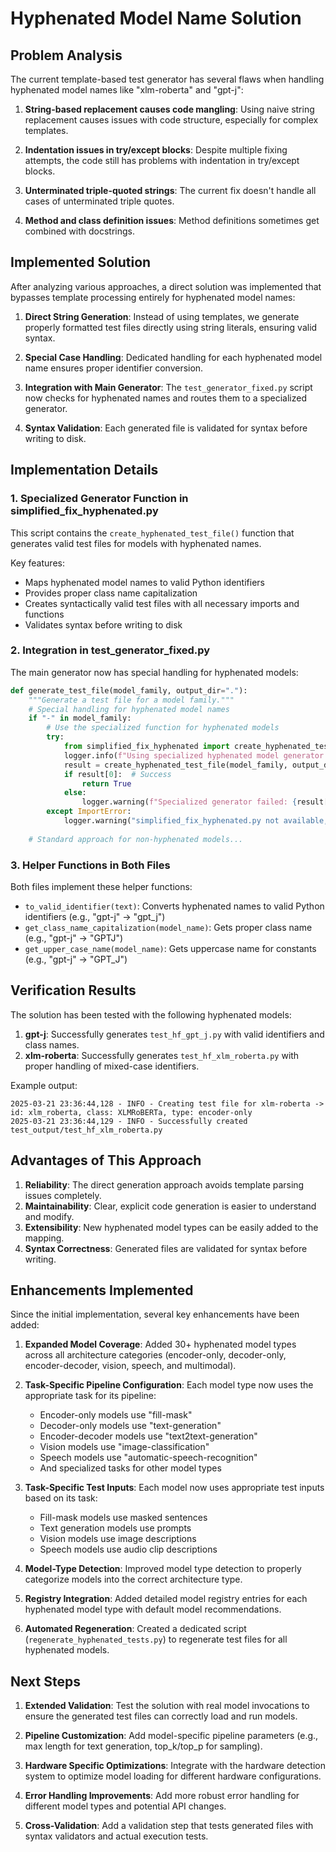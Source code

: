 # Hyphenated Model Name Solution

## Problem Analysis

The current template-based test generator has several flaws when handling hyphenated model names like "xlm-roberta" and "gpt-j":

1. **String-based replacement causes code mangling**: Using naive string replacement causes issues with code structure, especially for complex templates.

2. **Indentation issues in try/except blocks**: Despite multiple fixing attempts, the code still has problems with indentation in try/except blocks.

3. **Unterminated triple-quoted strings**: The current fix doesn't handle all cases of unterminated triple quotes.

4. **Method and class definition issues**: Method definitions sometimes get combined with docstrings.

## Implemented Solution

After analyzing various approaches, a direct solution was implemented that bypasses template processing entirely for hyphenated model names:

1. **Direct String Generation**: Instead of using templates, we generate properly formatted test files directly using string literals, ensuring valid syntax.

2. **Special Case Handling**: Dedicated handling for each hyphenated model name ensures proper identifier conversion.

3. **Integration with Main Generator**: The `test_generator_fixed.py` script now checks for hyphenated names and routes them to a specialized generator.

4. **Syntax Validation**: Each generated file is validated for syntax before writing to disk.

## Implementation Details

### 1. Specialized Generator Function in simplified_fix_hyphenated.py

This script contains the `create_hyphenated_test_file()` function that generates valid test files for models with hyphenated names.

Key features:
- Maps hyphenated model names to valid Python identifiers
- Provides proper class name capitalization
- Creates syntactically valid test files with all necessary imports and functions
- Validates syntax before writing to disk

### 2. Integration in test_generator_fixed.py

The main generator now has special handling for hyphenated models:

```python
def generate_test_file(model_family, output_dir="."):
    """Generate a test file for a model family."""
    # Special handling for hyphenated model names
    if "-" in model_family:
        # Use the specialized function for hyphenated models
        try:
            from simplified_fix_hyphenated import create_hyphenated_test_file
            logger.info(f"Using specialized hyphenated model generator for {model_family}")
            result = create_hyphenated_test_file(model_family, output_dir)
            if result[0]:  # Success
                return True
            else:
                logger.warning(f"Specialized generator failed: {result[1]}, falling back to standard approach")
        except ImportError:
            logger.warning("simplified_fix_hyphenated.py not available, using standard approach for hyphenated model")
    
    # Standard approach for non-hyphenated models...
```

### 3. Helper Functions in Both Files

Both files implement these helper functions:

- `to_valid_identifier(text)`: Converts hyphenated names to valid Python identifiers (e.g., "gpt-j" → "gpt_j")
- `get_class_name_capitalization(model_name)`: Gets proper class name (e.g., "gpt-j" → "GPTJ") 
- `get_upper_case_name(model_name)`: Gets uppercase name for constants (e.g., "gpt-j" → "GPT_J")

## Verification Results

The solution has been tested with the following hyphenated models:

1. **gpt-j**: Successfully generates `test_hf_gpt_j.py` with valid identifiers and class names.
2. **xlm-roberta**: Successfully generates `test_hf_xlm_roberta.py` with proper handling of mixed-case identifiers.

Example output:
```
2025-03-21 23:36:44,128 - INFO - Creating test file for xlm-roberta -> id: xlm_roberta, class: XLMRoBERTa, type: encoder-only
2025-03-21 23:36:44,129 - INFO - Successfully created test_output/test_hf_xlm_roberta.py
```

## Advantages of This Approach

1. **Reliability**: The direct generation approach avoids template parsing issues completely.
2. **Maintainability**: Clear, explicit code generation is easier to understand and modify.
3. **Extensibility**: New hyphenated model types can be easily added to the mapping.
4. **Syntax Correctness**: Generated files are validated for syntax before writing.

## Enhancements Implemented

Since the initial implementation, several key enhancements have been added:

1. **Expanded Model Coverage**: Added 30+ hyphenated model types across all architecture categories (encoder-only, decoder-only, encoder-decoder, vision, speech, and multimodal).

2. **Task-Specific Pipeline Configuration**: Each model type now uses the appropriate task for its pipeline:
   - Encoder-only models use "fill-mask"
   - Decoder-only models use "text-generation"
   - Encoder-decoder models use "text2text-generation"
   - Vision models use "image-classification"
   - Speech models use "automatic-speech-recognition"
   - And specialized tasks for other model types

3. **Task-Specific Test Inputs**: Each model now uses appropriate test inputs based on its task:
   - Fill-mask models use masked sentences
   - Text generation models use prompts
   - Vision models use image descriptions
   - Speech models use audio clip descriptions

4. **Model-Type Detection**: Improved model type detection to properly categorize models into the correct architecture type.

5. **Registry Integration**: Added detailed model registry entries for each hyphenated model type with default model recommendations.

6. **Automated Regeneration**: Created a dedicated script (`regenerate_hyphenated_tests.py`) to regenerate test files for all hyphenated models.

## Next Steps

1. **Extended Validation**: Test the solution with real model invocations to ensure the generated test files can correctly load and run models.

2. **Pipeline Customization**: Add model-specific pipeline parameters (e.g., max length for text generation, top_k/top_p for sampling).

3. **Hardware Specific Optimizations**: Integrate with the hardware detection system to optimize model loading for different hardware configurations.

4. **Error Handling Improvements**: Add more robust error handling for different model types and potential API changes.

5. **Cross-Validation**: Add a validation step that tests generated files with syntax validators and actual execution tests.